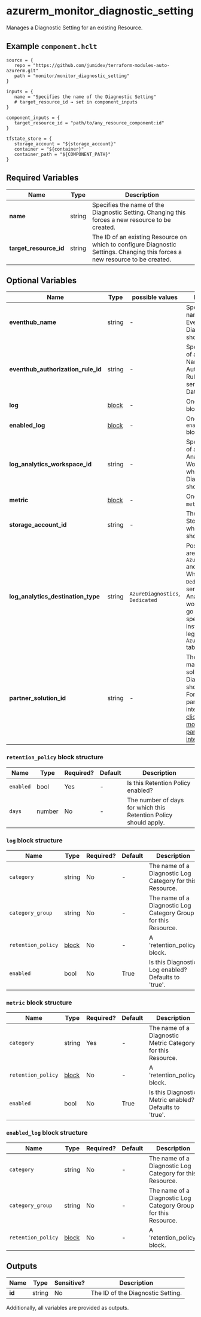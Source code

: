 # azurerm_monitor_diagnostic_setting

Manages a Diagnostic Setting for an existing Resource.

## Example `component.hclt`

```hcl
source = {
   repo = "https://github.com/jumidev/terraform-modules-auto-azurerm.git"   
   path = "monitor/monitor_diagnostic_setting"   
}

inputs = {
   name = "Specifies the name of the Diagnostic Setting"   
   # target_resource_id → set in component_inputs
}

component_inputs = {
   target_resource_id = "path/to/any_resource_component:id"   
}

tfstate_store = {
   storage_account = "${storage_account}"   
   container = "${container}"   
   container_path = "${COMPONENT_PATH}"   
}

```

## Required Variables

| Name | Type |  Description |
| ---- | --------- |  ----------- |
| **name** | string |  Specifies the name of the Diagnostic Setting. Changing this forces a new resource to be created. | 
| **target_resource_id** | string |  The ID of an existing Resource on which to configure Diagnostic Settings. Changing this forces a new resource to be created. | 

## Optional Variables

| Name | Type |  possible values |  Description |
| ---- | --------- |  ----------- | ----------- |
| **eventhub_name** | string |  -  |  Specifies the name of the Event Hub where Diagnostics Data should be sent. | 
| **eventhub_authorization_rule_id** | string |  -  |  Specifies the ID of an Event Hub Namespace Authorization Rule used to send Diagnostics Data. | 
| **log** | [block](#log-block-structure) |  -  |  One or more `log` blocks. | 
| **enabled_log** | [block](#enabled_log-block-structure) |  -  |  One or more `enabled_log` blocks. | 
| **log_analytics_workspace_id** | string |  -  |  Specifies the ID of a Log Analytics Workspace where Diagnostics Data should be sent. | 
| **metric** | [block](#metric-block-structure) |  -  |  One or more `metric` blocks. | 
| **storage_account_id** | string |  -  |  The ID of the Storage Account where logs should be sent. | 
| **log_analytics_destination_type** | string |  `AzureDiagnostics`, `Dedicated`  |  Possible values are `AzureDiagnostics` and `Dedicated`. When set to `Dedicated`, logs sent to a Log Analytics workspace will go into resource specific tables, instead of the legacy `AzureDiagnostics` table. | 
| **partner_solution_id** | string |  -  |  The ID of the market partner solution where Diagnostics Data should be sent. For potential partner integrations, [click to learn more about partner integration](https://learn.microsoft.com/en-us/azure/partner-solutions/overview). | 

### `retention_policy` block structure

| Name | Type | Required? | Default | Description |
| ---- | ---- | --------- | ------- | ----------- |
| `enabled` | bool | Yes | - | Is this Retention Policy enabled? |
| `days` | number | No | - | The number of days for which this Retention Policy should apply. |

### `log` block structure

| Name | Type | Required? | Default | Description |
| ---- | ---- | --------- | ------- | ----------- |
| `category` | string | No | - | The name of a Diagnostic Log Category for this Resource. |
| `category_group` | string | No | - | The name of a Diagnostic Log Category Group for this Resource. |
| `retention_policy` | [block](#retention_policy-block-structure) | No | - | A 'retention_policy' block. |
| `enabled` | bool | No | True | Is this Diagnostic Log enabled? Defaults to 'true'. |

### `metric` block structure

| Name | Type | Required? | Default | Description |
| ---- | ---- | --------- | ------- | ----------- |
| `category` | string | Yes | - | The name of a Diagnostic Metric Category for this Resource. |
| `retention_policy` | [block](#retention_policy-block-structure) | No | - | A 'retention_policy' block. |
| `enabled` | bool | No | True | Is this Diagnostic Metric enabled? Defaults to 'true'. |

### `enabled_log` block structure

| Name | Type | Required? | Default | Description |
| ---- | ---- | --------- | ------- | ----------- |
| `category` | string | No | - | The name of a Diagnostic Log Category for this Resource. |
| `category_group` | string | No | - | The name of a Diagnostic Log Category Group for this Resource. |
| `retention_policy` | [block](#retention_policy-block-structure) | No | - | A 'retention_policy' block. |



## Outputs

| Name | Type | Sensitive? | Description |
| ---- | ---- | --------- | --------- |
| **id** | string | No  | The ID of the Diagnostic Setting. | 

Additionally, all variables are provided as outputs.
